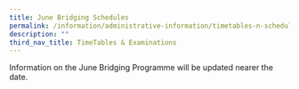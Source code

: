 ```yaml
---
title: June Bridging Schedules
permalink: /information/administrative-information/timetables-n-schedules/june-bridging-schedules/
description: ""
third_nav_title: TimeTables & Examinations
---
```

<p>Information on the June Bridging Programme will be updated nearer the date.</p>